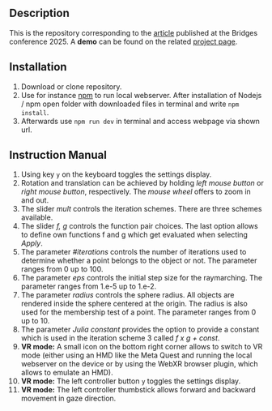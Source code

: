 <h2>Description</h2>
This is the repository corresponding to the <a href="http://archive.bridgesmathart.org/2025/bridges2025-373.html" target="_blank">article</a> published at the Bridges conference 2025. A <strong>demo</strong> can be found on the related <a href="http://e-zimmermann.github.io/demos/vractalExplorer.html" target="_blank">project page</a>.

<h2>Installation</h2>
<ol>
  <li>Download or clone repository.</li>
  <li>Use for instance <a href="https://docs.npmjs.com/downloading-and-installing-node-js-and-npm" target="_blank">npm</a> to run local webserver. After installation of Nodejs / npm open folder with downloaded files in terminal and write
<code>npm install</code>. </li>
  <li>Afterwards use <code>npm run dev</code> in terminal and access webpage via shown url.</li>
</ol>

<h2>Instruction Manual</h2>
<ol>
  <li>Using key <code>y</code> on the keyboard toggles the settings display.</li>
  <li>Rotation and translation can be achieved by holding <i>left mouse button</i> or <i>right mouse button</i>, respectively. The <i>mouse wheel</i> offers to zoom in and out.</li>
  
  <li>The slider <i>mult</i> controls the iteration schemes. There are three schemes available.</li>
  <li>The slider <i>f, g</i> controls the function pair choices. The last option allows to define own functions f and g which get evaluated when selecting <i>Apply</i>.</li>
  <li>The parameter <i>#iterations</i> controls the number of iterations used to determine whether a point belongs to the object or not. The parameter ranges from 0 up to 100.</li>
  <li>The parameter <i>eps</i> controls the initial step size for the raymarching. The parameter ranges from 1.e-5 up to 1.e-2.</li>
  <li>The parameter <i>radius</i> controls the sphere radius. All objects are rendered inside the sphere centered at the origin. The radius is also used for the membership test of a point. The parameter ranges from 0 up to 10.</li>
  <li>The parameter <i>Julia constant</i> provides the option to provide a constant which is used in the iteration scheme 3 called <i>f x g + const</i>.</li>
  <li><b>VR mode:</b> A small icon on the bottom right corner allows to switch to VR mode (either using an HMD like the Meta Quest and running the local webserver on the device or by using the WebXR browser plugin, which allows to emulate an HMD). </li>
  <li><b>VR mode:</b> The left controller button <code>y</code> toggles the settings display.</li>
  <li><b>VR mode:</b> The left controller thumbstick allows forward and backward movement in gaze direction.</li>
</ol>
